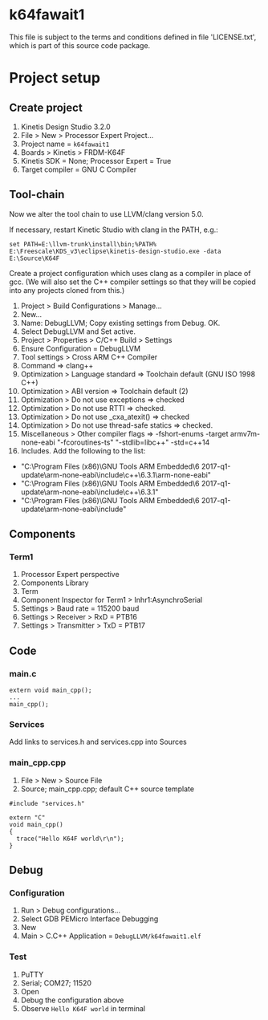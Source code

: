 # k64fawait1

This file is subject to the terms and conditions defined in
file 'LICENSE.txt', which is part of this source code package.

# Project setup

## Create project

1. Kinetis Design Studio 3.2.0
1. File > New > Processor Expert Project...
1. Project name = ```k64fawait1```
1. Boards > Kinetis > FRDM-K64F
1. Kinetis SDK = None; Processor Expert = True
1. Target compiler = GNU C Compiler

## Tool-chain

Now we alter the tool chain to use LLVM/clang version 5.0.

If necessary, restart Kinetic Studio with clang in the PATH, e.g.:

```
set PATH=E:\llvm-trunk\install\bin;%PATH%
E:\Freescale\KDS_v3\eclipse\kinetis-design-studio.exe -data E:\Source\K64F
```

Create a project configuration which uses clang as a compiler in place of gcc. (We will also set the C++ compiler settings so that they will be copied into any projects cloned from this.)

1. Project > Build Configurations > Manage...
2. New...
3. Name: DebugLLVM; Copy existing settings from Debug. OK.
4. Select DebugLLVM and Set active.
5. Project > Properties > C/C++ Build > Settings
6. Ensure Configuration = DebugLLVM
7. Tool settings > Cross ARM C++ Compiler 
8. Command => clang++
9. Optimization > Language standard => Toolchain default (GNU ISO 1998 C++)
10. Optimization > ABI version => Toolchain default (2)
11. Optimization > Do not use exceptions => checked
12. Optimization > Do not use RTTI => checked.
13. Optimization > Do not use _cxa_atexit() => checked
14. Optimization > Do not use thread-safe statics => checked.
15. Miscellaneous > Other compiler flags => -fshort-enums -target armv7m-none-eabi "-fcoroutines-ts" "-stdlib=libc++" -std=c++14 
16. Includes. Add the following to the list:
- "C:\Program Files (x86)\GNU Tools ARM Embedded\6 2017-q1-update\arm-none-eabi\include\c++\6.3.1\arm-none-eabi"
- "C:\Program Files (x86)\GNU Tools ARM Embedded\6 2017-q1-update\arm-none-eabi\include\c++\6.3.1"
- "C:\Program Files (x86)\GNU Tools ARM Embedded\6 2017-q1-update\arm-none-eabi\include"

## Components

### Term1

1. Processor Expert perspective 
1. Components Library
1. Term
1. Component Inspector for Term1 > Inhr1:AsynchroSerial
1. Settings > Baud rate = 115200 baud
1. Settings > Receiver > RxD = PTB16
1. Settings > Transmitter > TxD = PTB17

## Code

### main.c

```
extern void main_cpp();
...
main_cpp();
```

### Services

Add links to services.h and services.cpp into Sources

### main_cpp.cpp

1. File > New > Source File
1. Source; main_cpp.cpp; default C++ source template

```
#include "services.h"

extern "C"
void main_cpp()
{
  trace("Hello K64F world\r\n");
}
```

## Debug

### Configuration

1. Run > Debug configurations...
1. Select GDB PEMicro Interface Debugging
1. New
1. Main > C.C++ Application = `DebugLLVM/k64fawait1.elf`

### Test

1. PuTTY 
1. Serial; COM27; 11520
1. Open
1. Debug the configuration above
1. Observe `Hello K64F world` in terminal


